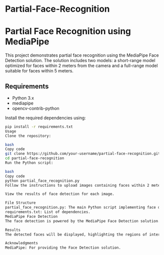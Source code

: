 # Partial-Face-Recognition
# Partial Face Recognition using MediaPipe

This project demonstrates partial face recognition using the MediaPipe Face Detection solution. The solution includes two models: a short-range model optimized for faces within 2 meters from the camera and a full-range model suitable for faces within 5 meters.

## Requirements

- Python 3.x
- mediapipe
- opencv-contrib-python

Install the required dependencies using:

```bash
pip install -r requirements.txt
Usage
Clone the repository:

bash
Copy code
git clone https://github.com/your-username/partial-face-recognition.git
cd partial-face-recognition
Run the Python script:

bash
Copy code
python partial_face_recognition.py
Follow the instructions to upload images containing faces within 2 meters and 5 meters from the camera.

View the results of face detection for each image.

File Structure
partial_face_recognition.py: The main Python script implementing face detection using the MediaPipe Face Detection solution.
requirements.txt: List of dependencies.
MediaPipe Face Detection
The face detection is powered by the MediaPipe Face Detection solution. For more information, refer to the MediaPipe documentation.

Results
The detected faces will be displayed, highlighting the regions of interest based on the specified distance range. Results for both short-range and full-range models are presented separately.

Acknowledgments
MediaPipe: For providing the Face Detection solution.
